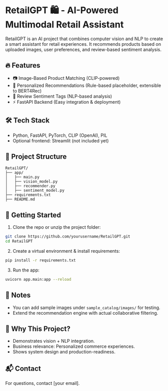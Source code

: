 # RetailGPT 🛍️ - AI-Powered Multimodal Retail Assistant

RetailGPT is an AI project that combines computer vision and NLP to create a smart assistant for retail experiences. It recommends products based on uploaded images, user preferences, and review-based sentiment analysis.

## 🔥 Features
- 📷 Image-Based Product Matching (CLIP-powered)
- 🧠 Personalized Recommendations (Rule-based placeholder, extensible to BERT4Rec)
- 💬 Review Sentiment Tags (NLP-based analysis)
- ⚡ FastAPI Backend (Easy integration & deployment)

## 🛠️ Tech Stack
- Python, FastAPI, PyTorch, CLIP (OpenAI), PIL
- Optional frontend: Streamlit (not included yet)

## 📂 Project Structure
```
RetailGPT/
├── app/
│   ├── main.py
│   ├── vision_model.py
│   ├── recommender.py
│   ├── sentiment_model.py
├── requirements.txt
├── README.md
```

## 🚀 Getting Started

1. Clone the repo or unzip the project folder:
```bash
git clone https://github.com/yourusername/RetailGPT.git
cd RetailGPT
```
2. Create a virtual environment & install requirements:
```bash
pip install -r requirements.txt
```
3. Run the app:
```bash
uvicorn app.main:app --reload
```

## 📌 Notes
- You can add sample images under `sample_catalog/images/` for testing.
- Extend the recommendation engine with actual collaborative filtering.

## 🎯 Why This Project?
- Demonstrates vision + NLP integration.
- Business relevance: Personalized commerce experiences.
- Shows system design and production-readiness.

## 📬 Contact
For questions, contact [your email].
